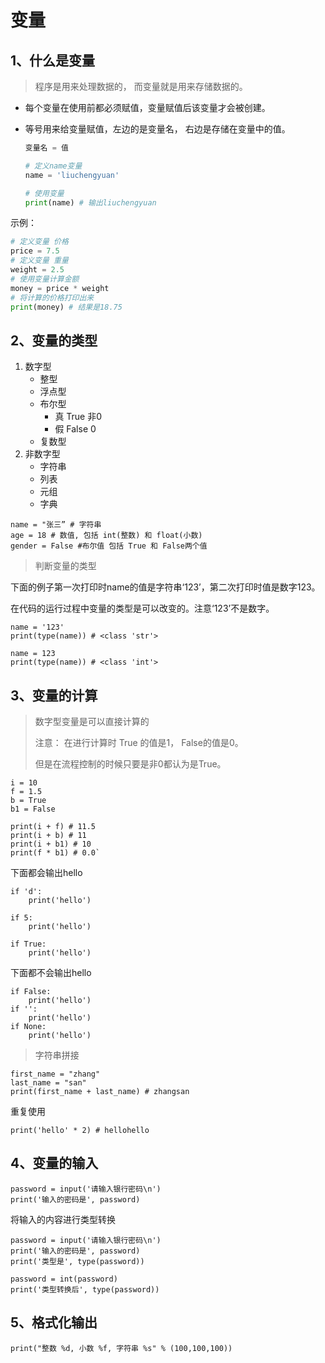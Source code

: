 # 变量

## 1、什么是变量

> 程序是用来处理数据的， 而变量就是用来存储数据的。

- 每个变量在使用前都必须赋值，变量赋值后该变量才会被创建。

- 等号用来给变量赋值，左边的是变量名， 右边是存储在变量中的值。

  ```python
  变量名 = 值
  
  # 定义name变量
  name = 'liuchengyuan'
  
  # 使用变量
  print(name) # 输出liuchengyuan
  ```

示例：

```python
# 定义变量 价格
price = 7.5
# 定义变量 重量
weight = 2.5
# 使用变量计算金额
money = price * weight
# 将计算的价格打印出来
print(money) # 结果是18.75
```

## 2、变量的类型

1. 数字型
   - 整型
   - 浮点型
   - 布尔型
     - 真 True 非0
     - 假 False 0
   - 复数型
2. 非数字型
   - 字符串
   - 列表
   - 元组
   - 字典

```
name = "张三” # 字符串
age = 18 # 数值, 包括 int(整数) 和 float(小数)
gender = False #布尔值 包括 True 和 False两个值
```

> 判断变量的类型

下面的例子第一次打印时name的值是字符串‘123’，第二次打印时值是数字123。

在代码的运行过程中变量的类型是可以改变的。注意‘123’不是数字。

```
name = '123'
print(type(name)) # <class 'str'>

name = 123
print(type(name)) # <class 'int'>
```

## 3、变量的计算

> 数字型变量是可以直接计算的
>
> 注意： 在进行计算时 True 的值是1， False的值是0。
>
> 但是在流程控制的时候只要是非0都认为是True。

```
i = 10
f = 1.5
b = True
b1 = False

print(i + f) # 11.5
print(i + b) # 11
print(i + b1) # 10
print(f * b1) # 0.0`
```

下面都会输出hello

```
if 'd':
    print('hello')

if 5:
    print('hello')

if True:
    print('hello')
```



下面都不会输出hello

```
if False:
    print('hello')
if '':
    print('hello')
if None:
    print('hello')
```



> 字符串拼接

```
first_name = "zhang"
last_name = "san"
print(first_name + last_name) # zhangsan
```

重复使用

```
print('hello' * 2) # hellohello
```



## 4、变量的输入

```
password = input('请输入银行密码\n')
print('输入的密码是', password)
```

将输入的内容进行类型转换

```
password = input('请输入银行密码\n')
print('输入的密码是', password)
print('类型是', type(password))

password = int(password)
print('类型转换后', type(password))
```

## 5、格式化输出

```
print("整数 %d, 小数 %f, 字符串 %s" % (100,100,100))
```

